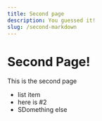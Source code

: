 ```yaml
---
title: Second page
description: You guessed it!
slug: /second-markdown
---
```


# Second Page!

This is the second page

- list item
- here is #2
- SDomething else
